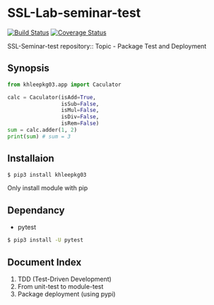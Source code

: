 # SSL-Lab-seminar-test

[![Build Status](https://travis-ci.org/KeonHeeLee/ssl-lab-test.svg?branch=master)](https://travis-ci.org/KeonHeeLee/ssl-lab-test)
[![Coverage Status](https://coveralls.io/repos/github/KeonHeeLee/ssl-lab-test/badge.svg?branch=master)](https://coveralls.io/github/KeonHeeLee/ssl-lab-test?branch=master)

SSL-Seminar-test repository:: Topic - Package Test and Deployment

## Synopsis

```python
from khleepkg03.app import Caculator 

calc = Caculator(isAdd=True,
                 isSub=False,
                 isMul=False,
                 isDiv=False,
                 isRem=False)
sum = calc.adder(1, 2)
print(sum) # sum = 3
```

## Installaion

```bash
$ pip3 install khleepkg03
``` 

Only install module with pip

## Dependancy

- pytest

```bash
$ pip3 install -U pytest
```

## Document Index

1. TDD (Test-Driven Development)
2. From unit-test to module-test
3. Package deployment (using pypi)

